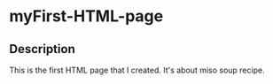 # myFirst-HTML-page

## Description
This is the first HTML page that I created. It's about miso soup recipe.
